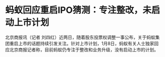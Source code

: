 # 蚂蚁回应重启IPO猜测：专注整改，未启动上市计划

北京商报讯（记者
刘四红）近两日，随着股东投票权调整一事公布，关于蚂蚁集团重启上市的话题持续引发关注。针对上市计划，1月8日，蚂蚁有关人士独家回应北京商报记者称，目前蚂蚁仍专注于整改和业务升级，没有启动上市的计划。

